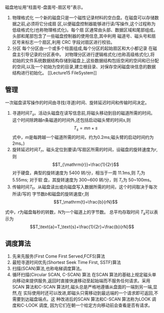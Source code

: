 磁盘地址用“柱面号-盘面号-扇区号”表示。

1. 物理格式化
一个新的磁盘只是一个磁性记录材料的空白盘。在磁盘可以存储数据之前,必须将它分成扇 区,以便磁盘控制器能够进行读/写操作,这个过程称为低级格式化(也称物理格式化)。每个扇 区通常由头部、数据区域和尾部组成。头部和尾部包含了一些磁盘控制器的使用信息,其中利用 磁道号、磁头号和扇区号来标志一个扇区,利用 CRC 字段对扇区进行校验。
2. 分区
每个分区由一个或多个柱面组成,每个分区的起始扇区和大小都记录 在磁盘主引导记录的分区表中。
对物理分区进行逻辑格式化(也称高级格式化),将 初始的文件系统数据结构存储到磁盘上,这些数据结构包括空闲的空间和已分配的空间,以及一个初始为空的目录,建立根目录、对保存空闲磁盘块信息的数据结构进行初始化。
[[Lecture15 FileSystem]]
## 管理

一次磁盘读写操作的时间由寻找(寻道)时间、旋转延迟时间和传输时间决定。


1) 寻道时间$T_s$。活动头磁盘在读写信息前,将磁头移动到目的磁道所需的时间。这个时间除跨越$n$条磁道的时间外,还包括启动磁头臂的时间$s$,则$$T_s=mn+s$$式中，$m$是每跨越一个磁道所需的时间，约为0.2ms;磁头臂的启动时间约为 2ms。)
2) 旋转延迟时间$T_\mathrm{r}$。磁头定位到要读/写扇区所需的时间，设磁盘的旋转速度为$r$,则
$$T_{\mathrm{r}}=\frac{1}{2r}$$对于硬盘，典型的旋转速度为 5400 转/分，相当于一周 11.1ms,则 $T_\mathrm{r}$为 5.55ms; 对于软
盘，其旋转速度为 300~600 转/分，则 $T_{\mathrm{r}}$为 50~100ms。
3) 传输时间$T_\mathrm{t}$。从磁盘读出或向磁盘写入数据所需的时间，这个时间取决于每次所读/写的
字节数$b$和磁盘的旋转速度$r$,则
$$T_\mathrm{t}=\frac{b}{rN}$$

式中，$r$为磁盘每秒的转数，$N$为一个磁道上的字节数。
总平均存取时间 $T_\mathrm{a}$可以表示为
$$T_\text{a}=T_\text{s}+\frac{1}{2r}+\frac{b}{rN}$$
## 调度算法
1. 先来先服务(First Come First Served,FCFS)算法
2. 最短寻道时间优先(Shortest Seek Time First, SSTF)算法
3. 扫描(SCAN)算法,也称电梯调度算法。
4. 循环扫描(Circular SCAN, C-SCAN) 算法
 在SCAN 算法的基础上规定磁头单向移动来提供服务,返回时直接快速移动至起始端而不服务任何请求。采用 SCAN 算法和C-SCAN 算法时,磁头总是严格地遵循从盘面的一端到另一端,显然,在 实际使用时还可以改进,即磁头只需移动到最远端的一个请求即可返回,不需要到达磁盘端点。这 种改进后的SCAN 算法和C-SCAN 算法称为LOOK 调度和C-LOOK 调度, 因为它们在朝一个给定方向移动前会查看是否有请求。